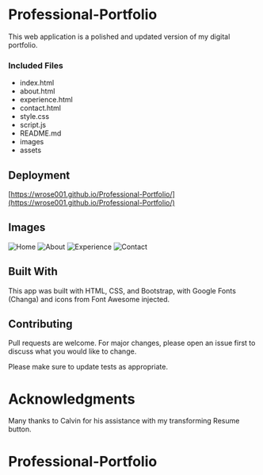 # Professional-Portfolio

This web application is a polished and updated version of my digital portfolio.

### Included Files

* index.html
* about.html
* experience.html
* contact.html
* style.css
* script.js
* README.md
* images
* assets




## Deployment

[https://wrose001.github.io/Professional-Portfolio/](https://wrose001.github.io/Professional-Portfolio/)

## Images

![Home](./images/shot1) 
![About](./images/shot2) 
![Experience](./images/shot3) 
![Contact](./images/shot4) 

## Built With

This app was built with HTML, CSS, and Bootstrap, with Google Fonts (Changa) and icons from Font Awesome injected.

## Contributing

Pull requests are welcome. For major changes, please open an issue first to discuss what you would like to change.

Please make sure to update tests as appropriate.

# Acknowledgments

Many thanks to Calvin for his assistance with my transforming Resume button.





# Professional-Portfolio